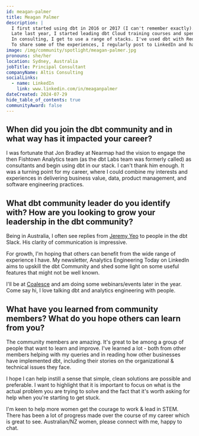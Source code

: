 ```yaml
---
id: meagan-palmer
title: Meagan Palmer
description: |
  I first started using dbt in 2016 or 2017 (I can't remember exactly). Since then, I have moved into data and analytics consulting and have dipped in and out of the dbt Community. 
  Late last year, I started leading dbt Cloud training courses and spending more time in the <a href="https://www.getdbt.com/community/join-the-community/“ rel="noopener noreferrer" target="_blank">dbt Slack</a>. 
  In consulting, I get to use a range of stacks. I've used dbt with Redshift, Snowflake, and Databricks in production settings with a range of loaders & reporting tools, and I've been enjoying using DuckDB for some home experimentation. 
  To share some of the experiences, I regularly post to LinkedIn and have recently started <a href="https://www.linkedin.com/newsletters/analytics-engineering-today-7210968984693690370/“ rel="noopener noreferrer" target="_blank">Analytics Engineering Today</a>, a twice monthly newsletter about dbt in practice.
image: /img/community/spotlight/meagan-palmer.jpg
pronouns: she/her
location: Sydney, Australia
jobTitle: Principal Consultant
companyName: Altis Consulting
socialLinks:
  - name: LinkedIn
    link: www.linkedin.com/in/meaganpalmer
dateCreated: 2024-07-29
hide_table_of_contents: true
communityAward: false
---
```


## When did you join the dbt community and in what way has it impacted your career?

I was fortunate that Jon Bradley at Nearmap had the vision to engage the then Fishtown Analytics team (as the dbt Labs team was formerly called) as consultants and begin using dbt in our stack. I can't thank him enough. It was a turning point for my career, where I could combine my interests and experiences in delivering business value, data, product management, and software engineering practices.

## What dbt community leader do you identify with? How are you looking to grow your leadership in the dbt community?

Being in Australia, I often see replies from <a target="_blank" rel="noopener noreferrer" href="https://www.linkedin.com/in/jeremyyeo/">Jeremy Yeo</a> to people in the dbt Slack. His clarity of communication is impressive. 

For growth, I'm hoping that others can benefit from the wide range of experience I have. My newsletter, Analytics Engineering Today on LinkedIn aims to upskill the dbt Community and shed some light on some useful features that might not be well known.

I'll be at <a target="_blank" rel="noopener noreferrer" href="https://coalesce.getdbt.com/">Coalesce</a> and am doing some webinars/events later in the year. Come say hi, I love talking dbt and analytics engineering with people.

## What have you learned from community members? What do you hope others can learn from you?

The community members are amazing. It's great to be among a group of people that want to learn and improve. 
I've learned a lot - both from other members helping with my queries and in reading how other businesses have implemented dbt, including their stories on the organizational & technical issues they face.

I hope I can help instill a sense that simple, clean solutions are possible and preferable. I want to highlight that it is important to focus on what is the actual problem you are trying to solve and the fact that it's worth asking for help when you're starting to get stuck. 

I'm keen to help more women get the courage to work & lead in STEM. There has been a lot of progress made over the course of my career which is great to see. Australian/NZ women, please connect with me, happy to chat.

